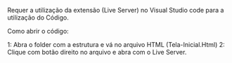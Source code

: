 Requer a utilização da extensão (Live Server) no Visual Studio code para a utilização do Código.

Como abrir o código:

1: Abra o folder com a estrutura e vá no arquivo HTML (Tela-Inicial.Html)
2: Clique com botão direito no arquivo e abra com o Live Server.
